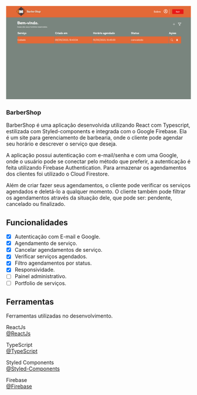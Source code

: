 <img src="/public/Images/Template.png" alt="image template">

### BarberShop

<p>
    BarberShop é uma aplicação desenvolvida utilizando React com Typescript,
    estilizada com Styled-components e integrada com o Google Firebase. Ela é
    um site para gerenciamento de barbearia, onde o cliente pode agendar seu
    horário e descrever o serviço que deseja.
</p>

<p>
    A aplicação possui autenticação com e-mail/senha e com uma Google, onde
    o usuário pode se conectar pelo método que preferir, a autenticação é feita
    utilizando Firebase Authentication. Para armazenar os agendamentos dos
    clientes foi utilizado o Cloud Firestore.
<p>
    Além de criar fazer seus agendamentos, o cliente pode verificar os
    serviços agendados e deletá-lo a qualquer momento. O cliente também
    pode filtrar os agendamentos através da situação dele, que pode ser:
    pendente, cancelado ou finalizado.
</p>

## Funcionalidades
- [x] Autenticação com E-mail e Google.
- [x] Agendamento de serviço.
- [x] Cancelar agendamentos de serviço.
- [x] Verificar serviços agendados.
- [x] Filtro agendamentos por status.
- [x] Responsividade.
- [ ] Painel administrativo.
- [ ] Portfolio de serviços.

## Ferramentas

Ferramentas utilizadas no desenvolvimento.

ReactJs <br/>
[@ReactJs](https://www.npmjs.com/package/@reactjs)

TypeScript <br/>
[@TypeScript](https://www.typescriptlang.org/)

Styled Components <br/>
[@Styled-Components](https://styled-components.com/)

Firebase <br/>
[@Firebase](https://firebase.google.com/docs?hl=pt-br)